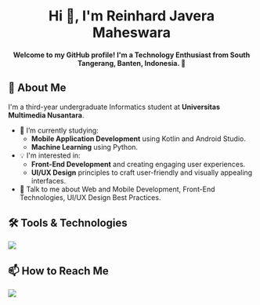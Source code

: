 <h1 align="center">Hi 👋, I'm Reinhard Javera Maheswara</h1>
<h4 align="center">Welcome to my GitHub profile! I'm a Technology Enthusiast from South Tangerang, Banten, Indonesia. 🌱</h4>

## 🌟 About Me

I'm a third-year undergraduate Informatics student at **Universitas Multimedia Nusantara**.

- 🔭 I’m currently studying:
	- **Mobile Application Development** using Kotlin and Android Studio.
	- **Machine Learning** using Python.
- :bulb: I'm interested in:
  - **Front-End Development** and creating engaging user experiences.
  - **UI/UX Design** principles to craft user-friendly and visually appealing interfaces.
- 💬 Talk to me about Web and Mobile Development, Front-End Technologies, UI/UX Design Best Practices.

## 🛠️ Tools & Technologies

![](https://skillicons.dev/icons?i=html,css,bootstrap,tailwind,js,react,kotlin,php,laravel,java,python,cs,mysql,firebase,vscode,androidstudio,eclipse,unity,anaconda,gradle,git,&perline=19)

    


## 📫 How to Reach Me
<a target="_blank" href="https://www.linkedin.com/in/reinhard-javera-maheswara/"><img src="https://img.shields.io/badge/-LinkedIn-0077B5?style=for-the-badge&logo=Linkedin&logoColor=white"></img></a>
<br>
</p>


